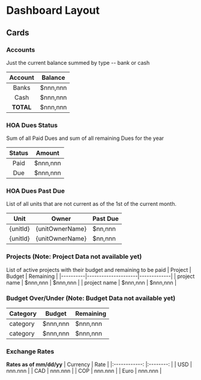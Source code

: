 # Dashboard Layout

## Cards

### Accounts
Just the current balance summed by type -- bank or cash

| Account        | Balance          |
|:------------:	|:--------:	|
| Banks        	| $nnn,nnn 	|
| Cash         	| $nnn,nnn 	|
| **TOTAL**    	| $nnn,nnn 	|

### HOA Dues Status
Sum of all Paid Dues and sum of all remaining Dues for the year

| Status       | Amount   |
|:------------:|:--------:	|
| Paid        	| $nnn,nnn 	|
| Due         	| $nnn,nnn 	|

### HOA Dues Past Due
List of all units that are not current as of the 1st of the current month.

| Unit     | Owner               | Past Due  |
|----------|---------------------|-----------|
| {unitId} | {unitOwnerName}     | $nn,nnn   |
| {unitId} | {unitOwnerName}     | $nn,nnn   |
 
### Projects (Note: Project Data not available yet)
List of active projects with their budget and remaining to be paid
| Project  | Budget     |  Remaining    |
|----------|---------------------|-------------|
| project name | $nnn,nnn | $nnn,nnn |
| project name | $nnn,nnn | $nnn,nnn |

### Budget Over/Under (Note: Budget Data not available yet)
| Category  | Budget | Remaining |
|----------|------------------|-------------|
| category | $nnn,nnn | $nnn,nnn |
| category | $nnn,nnn | $nnn,nnn |

### Exchange Rates
**Rates as of mm/dd/yy**
| Currency        | Rate          |
|:------------:	|:--------:	|
| USD        	| nnn.nnn 	|
| CAD         	| nnn.nnn 	|
| COP         	| nnn.nnn 	|
| Euro         	| nnn.nnn 	|

